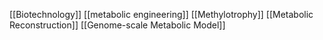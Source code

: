 [[Biotechnology]]
[[metabolic engineering]]
[[Methylotrophy]]
[[Metabolic Reconstruction]]
[[Genome-scale Metabolic Model]]
